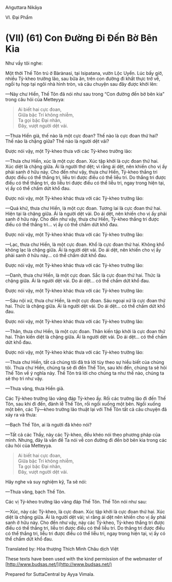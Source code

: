  

Aṅguttara Nikāya

VI. Ðại Phẩm

# (VII) (61) Con Ðường Ði Ðến Bờ Bên Kia

Như vầy tôi nghe:

Một thời Thế Tôn trú ở Bàrànasi, tại Isipatana, vườn Lộc Uyển. Lúc bấy giờ, nhiều Tỷ-kheo trưởng lão, sau bữa ăn, trên con đường đi khất thực trở về, ngồi tụ họp tại ngôi nhà hình tròn, và câu chuyện sau đây được khởi lên:

—Này chư Hiền, Thế Tôn đã nói như sau trong “Con đường đến bờ bên kia” trong câu hỏi của Metteyya:

> Ai biết hai cực đoan,  
> Giữa bậc Trí không nhiễm,  
> Ta gọi bậc Ðại nhân,  
> Ðây, vượt người dệt vải.

—Thưa Hiền giả, thế nào là một cực đoan? Thế nào là cực đoan thứ hai? Thế nào là chặng giữa? Thế nào là người dệt vải?

Ðược nói vậy, một Tỷ-kheo thưa với các Tỷ-kheo trưởng lão:

—Thưa chư Hiền, xúc là một cực đoan. Xúc tập khởi là cực đoan thứ hai. Xúc diệt là chặng giữa. Ái là người thợ dệt; vì rằng ái dệt, nên khiến cho vị ấy phải sanh ở hữu này. Cho đến như vậy, thưa chư Hiền, Tỷ-kheo thắng tri được điều có thể thắng tri, liễu tri được điều có thể liễu tri. Do thắng tri được điều có thể thắng tri, do liễu tri được điều có thể liễu tri, ngay trong hiện tại, vị ấy có thể chấm dứt khổ đau.

Ðược nói vậy, một Tỷ-kheo khác thưa với các Tỷ-kheo trưởng lão:

—Quá khứ, thưa chư Hiền, là một cực đoan. Tương lai là cực đoan thứ hai. Hiện tại là chặng giữa. Ái là người dệt vải. Do ái dệt, nên khiến cho vị ấy phải sanh ở hữu này. Cho đến như vậy, thưa chư Hiền, Tỷ-kheo thắng tri được điều có thể thắng tri... vị ấy có thể chấm dứt khổ đau.

Ðược nói vậy, một Tỷ-kheo khác thưa với các Tỷ-kheo trưởng lão:

—Lạc, thưa chư Hiền, là một cực đoan. Khổ là cực đoan thứ hai. Không khổ không lạc là chặng giữa. Ái là người dệt vải. Do ái dệt, nên khiến cho vị ấy phải sanh ở hữu này... có thể chấm dứt khổ đau.

Ðược nói vậy, một Tỷ-kheo khác thưa với các Tỷ-kheo trưởng lão:

—Danh, thưa chư Hiền, là một cực đoan. Sắc là cực đoan thứ hai. Thức là chặng giữa. Ái là người dệt vải. Do ái dệt... có thể chấm dứt khổ đau.

Ðược nói vậy, một Tỷ-kheo khác thưa với các Tỷ-kheo trưởng lão:

—Sáu nội xứ, thưa chư Hiền, là một cực đoan. Sáu ngoại xứ là cực đoan thứ hai. Thức là chặng giữa. Ái là người dệt vải. Do ái dệt... có thể chấm dứt khổ đau.

Ðược nói vậy, một Tỷ-kheo khác thưa với các Tỷ-kheo trưởng lão:

—Thân, thưa chư Hiền, là một cực đoan. Thân kiến tập khởi là cực đoan thứ hai. Thân kiến diệt là chặng giữa. Ái là người dệt vải. Do ái dệt... có thể chấm dứt khổ đau.

Ðược nói vậy, một Tỷ-kheo khác thưa với các Tỷ-kheo trưởng lão:

—Thưa chư Hiền, tất cả chúng tôi đã trả lời tùy theo sự hiểu biết của chúng tôi. Thưa chư Hiền, chúng ta sẽ đi đến Thế Tôn, sau khi đến, chúng ta sẽ hỏi Thế Tôn về ý nghĩa này. Thế Tôn trả lời cho chúng ta như thế nào, chúng ta sẽ thọ trì như vậy.

—Thưa vâng, thưa Hiền giả.

Các Tỷ-kheo trưởng lão vâng đáp Tỷ-kheo ấy. Rồi các trưởng lão đi đến Thế Tôn, sau khi đi đến, đảnh lễ Thế Tôn, rồi ngồi xuống một bên. Ngồi xuống một bên, các Tỷ—kheo trưởng lão thuật lại với Thế Tôn tất cả câu chuyện đã xảy ra và thưa:

—Bạch Thế Tôn, ai là người đã khéo nói?

—Tất cả các Thầy, này các Tỷ-kheo, đều khéo nói theo phương pháp của mình. Nhưng, đây là vấn đề Ta nói về con đường đi đến bờ bên kia trong các câu hỏi của Metteyya.

> Ai biết hai cực đoan,  
> Giữa bậc Trí không nhiễm,  
> Ta gọi bậc Ðại nhân,  
> Ðây, vượt người dệt vải.

Hãy nghe và suy nghiệm kỹ, Ta sẽ nói:

—Thưa vâng, bạch Thế Tôn.

Các vị Tỷ-kheo trưởng lão vâng đáp Thế Tôn. Thế Tôn nói như sau:

—Xúc, này các Tỷ-kheo, là cực đoan. Xúc tập khởi là cực đoan thứ hai. Xúc diệt là chặng giữa. Ái là người dệt vải; vì rằng ái dệt nên khiến cho vị ấy phải sanh ở hữu này. Cho đến như vậy, này các Tỷ-kheo, Tỷ-kheo thắng tri được điều có thể thắng tri, liễu tri được điều có thể liễu tri. Do thắng tri được điều có thể thắng tri, liễu tri được điều có thể liễu tri, ngay trong hiện tại, vị ấy có thể chấm dứt khổ đau.

Translated by: Hòa thượng Thích Minh Châu dịch Việt

These texts have been used with the kind permission of the webmaster of [http://www.budsas.net/](http://www.budsas.net/)

Prepared for SuttaCentral by Ayya Vimala.